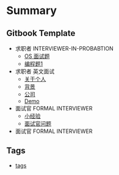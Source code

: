 # Summary

## Gitbook Template

* 求职者 INTERVIEWER-IN-PROBABTION
	* [OS 面试题](wiki/os.md)
	* [编程题1](wiki/coding-1.md)
* 求职者 英文面试
	* [关于个人](wiki/Phone-Interview-Questions-About-You.md)
	* [背景](wiki/Phone-Interview-Questions-About-Your-Background.md)
	* [公司](wiki/Phone-Interview-Questions-About-the-New-Job-and-the-Company.md)
	* [Demo](wiki/demo.md)
* 面试官 FORMAL INTERVIEWER
	* [小经验](wiki/e1.md)
	* [面试官问题](wiki/q1.md)
* 面试官 FORMAL INTERVIEWER

## Tags

* [tags](tags.md)
